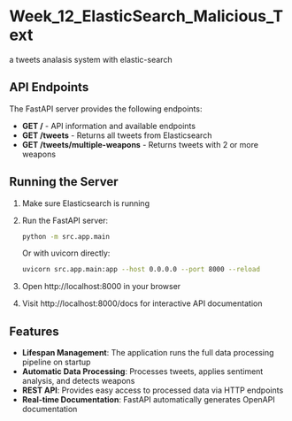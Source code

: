 # Week_12_ElasticSearch_Malicious_Text
a tweets analasis system with elastic-search

## API Endpoints

The FastAPI server provides the following endpoints:

- **GET /** - API information and available endpoints
- **GET /tweets** - Returns all tweets from Elasticsearch
- **GET /tweets/multiple-weapons** - Returns tweets with 2 or more weapons

## Running the Server

1. Make sure Elasticsearch is running
2. Run the FastAPI server:
   ```bash
   python -m src.app.main
   ```
   
   Or with uvicorn directly:
   ```bash
   uvicorn src.app.main:app --host 0.0.0.0 --port 8000 --reload
   ```

3. Open http://localhost:8000 in your browser
4. Visit http://localhost:8000/docs for interactive API documentation

## Features

- **Lifespan Management**: The application runs the full data processing pipeline on startup
- **Automatic Data Processing**: Processes tweets, applies sentiment analysis, and detects weapons
- **REST API**: Provides easy access to processed data via HTTP endpoints
- **Real-time Documentation**: FastAPI automatically generates OpenAPI documentation
